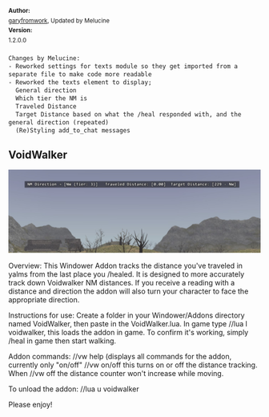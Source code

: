 <sup>**Author:** <br>[garyfromwork](https://github.com/garyfromwork/ffxi-windower/tree/master/VoidWalker), Updated by Melucine
<br>
**Version:** <br>1.2.0.0</sup>

```
Changes by Melucine:
- Reworked settings for texts module so they get imported from a separate file to make code more readable
- Reworked the texts element to display;
  General direction
  Which tier the NM is
  Traveled Distance
  Target Distance based on what the /heal responded with, and the general direction (repeated)
  (Re)Styling add_to_chat messages
```


## VoidWalker

![demo](https://github.com/johan-sorman/Windower-addons/blob/main/addons/Voidwalker/demo-1.jpg?raw=true)




Overview: This Windower Addon tracks the distance you've traveled in yalms from the last place you /healed.
It is designed to more accurately track down Voidwalker NM distances. If you receive a reading with a distance and direction
the addon will also turn your character to face the appropriate direction.

Instructions for use: Create a folder in your Windower/Addons directory named VoidWalker, then paste in the VoidWalker.lua.
In game type //lua l voidwalker, this loads the addon in game. To confirm it's working, simply /heal in game then start walking.

Addon commands:
  //vw help (displays all commands for the addon, currently only "on/off"
  //vw on/off this turns on or off the distance tracking. When //vw off the distance counter won't increase while moving.

To unload the addon: //lua u voidwalker

Please enjoy!
